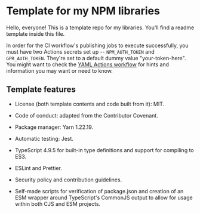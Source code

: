 # Template for my NPM libraries

Hello, everyone! This is a template repo for my libraries.
You'll find a readme template inside this file.

In order for the CI workflow's publishing jobs to execute successfully, you must have two
Actions secrets set up -- `NPM_AUTH_TOKEN` and `GPR_AUTH_TOKEN`.
They're set to a default dummy value "your-token-here".
You might want to check the [YAML Actions workflow](.github/workflows/ci.yml) for hints
and information you may want or need to know.

## Template features

- License (both template contents and code built from it): MIT.
- Code of conduct: adapted from the Contributor Covenant.
- Package manager: Yarn 1.22.19.
- Automatic testing: Jest.
- TypeScript 4.9.5 for built-in type definitions and support for compiling to ES3.
- ESLint and Prettier.
- Security policy and contribution guidelines.

- Self-made scripts for verification of package.json and creation of an ESM wrapper
  around TypeScript's CommonJS output to allow for usage within both CJS and ESM projects.

<!-- START README TEMPLATE -->
<!-- 
* Make sure to replace ALL placeholders.
! The readme will be broken otherwise!
-->

<!-- # Library Name -->
<!-- Badges -->
<!-- Example: 
[![Build Status][workflow badge]][repo actions]
[![npm homepage][npm badge]][npm home]
[![GitHub stars][stars badge]][repo url]
[![License][license badge]][repo url]
[![Bundlephobia stats][bundlephobia badge]][bundlephobia url]

[workflow badge]: https://github.com/<author>/<repo>/actions/workflows/ci.yml/badge.svg
[npm badge]: https://img.shields.io/npm/v/@<author>/<repo>
[stars badge]: https://img.shields.io/github/stars/<author>/<repo>.svg
[license badge]: https://img.shields.io/github/license/<author>/<repo>.svg
[bundlephobia badge]: https://img.shields.io/bundlephobia/min/@<author>/<repo>

[npm home]: https://npmjs.org/package/@<author>/<repo>
[repo actions]: https://github.com/<author>/<repo>/actions
[repo url]: https://github.com/<author>/<repo>
[bundlephobia url]: https://bundlephobia.com/package/@<author>/<repo>@latest
-->

<!-- Bullet points -->
<!-- Example:
- 🚀 Lightweight and fast[^](#disclaimers)
- 👴 ES3-compliant[*](#disclaimers)
- 💻 Portable between the browser and Node.js
-->

<!-- ## What's this? -->
<!-- Description -->

<!-- Mentions, inspirations -->

<!-- ## Installation -->
<!-- Installation steps and/or commands -->
<!-- Example:
- Via NPM: `npm install @<author>/<repo>`
- Via Yarn: `yarn add @<author>/<repo>`
- Via PNPM: `pnpm install @<author>/<repo>`
-->

<!-- ## API -->
<!--
* If a class/function/variable is deprecated, you must cross it out by wrapping the 
* `<class/function/variable prototype/definition/type def>;` with tildes, like this:
* ~~`<class/function/variable prototype/definition/type def>;`~~ (deprecated [since <version>])

- `<class/function/variable prototype/definition/type def>;` ([since <version if not first version>]) ([deprecated [since <version>]]) <description>
   | Name       |     Type    | Description        | Optional? | Default                                |
   |------------|-------------|--------------------|-----------|----------------------------------------|
   |<param name>|<param type> |<param description> | <Yes/No>  | <N/A if not optional, else the default>|
- ...
-->

<!-- ## Usage -->
<!-- Usage examples (code snippets) -->
<!-- 
Usage examples go here
* This is a very important step.
```typescript
```
-->
<!-- ## Contribute -->

<!-- Contribution hints and basic instructions -->
<!-- Example:
Wanna contribute? [File an issue](issues) or [pull request](pulls)! 
Look at [the contribution instructions](CONTRIBUTING.md) and make sure you follow the [contribution Code of Conduct](CODE_OF_CONDUCT.md).
-->

<!-- ## Disclaimers -->
<!-- Any disclaimers you may need. -->
<!--
**Hasn't been tested in an actual ES3 environment. Feel free to open an issue or pull request if you find any non-ES3 thing. See "Contribute" for instructions on how to do so.*

*^The source code is just a few kilobytes in size.*
-->